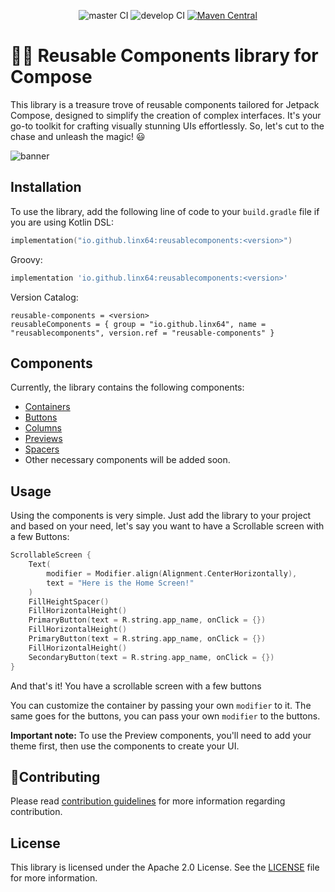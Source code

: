 <p align="center">
  <img src="https://github.com/LinX64/Reusable/actions/workflows/publish.yaml/badge.svg" alt="master CI">
  <img src="https://github.com/LinX64/Reusable/actions/workflows/ci.yaml/badge.svg" alt="develop CI">
  <a href="https://central.sonatype.com/artifact/io.github.linx64/reusablecomponents/overview">
    <img src="https://img.shields.io/maven-central/v/io.github.linx64/reusablecomponents.svg?label=Maven%20Central&logo=android&style=flat-square" alt="Maven Central">
  </a>
</p>

# 🚀📘 Reusable Components library for Compose

This library is a treasure trove of reusable components tailored for Jetpack Compose, designed to
simplify the creation of complex interfaces. It's your go-to toolkit for crafting visually stunning
UIs effortlessly. So, let's cut to the chase and unleash the magic! 😃

<img src="https://i.imgur.com/mRCBlcG.png"  alt="banner"/>

## Installation

To use the library, add the following line of code to your `build.gradle` file if you are using
Kotlin DSL:

```Kotlin
implementation("io.github.linx64:reusablecomponents:<version>")
```

Groovy:

```Groovy
implementation 'io.github.linx64:reusablecomponents:<version>'
```

Version Catalog:

```Kotlin-dsl
reusable-components = <version>
reusableComponents = { group = "io.github.linx64", name = "reusablecomponents", version.ref = "reusable-components" }
```

## Components

Currently, the library contains the following components:

- [Containers](https://github.com/LinX64/Reusable/tree/develop/reusablecomponents/src/main/kotlin/com/client/reusablecomponents/containers)
- [Buttons](https://github.com/LinX64/Reusable/tree/develop/reusablecomponents/src/main/kotlin/com/client/reusablecomponents/buttons)
- [Columns](https://github.com/LinX64/Reusable/blob/develop/reusablecomponents/src/main/kotlin/com/client/reusablecomponents/containers/CenteredColumn.kt)
- [Previews](https://github.com/LinX64/Reusable/tree/develop/reusablecomponents/src/main/kotlin/com/client/reusablecomponents/previews)
- [Spacers](https://github.com/LinX64/Reusable/tree/develop/reusablecomponents/src/main/kotlin/com/client/reusablecomponents/spacers)
- Other necessary components will be added soon.

## Usage

Using the components is very simple. Just add the library to your project and based on your need,
let's say you want to have a Scrollable screen with a few Buttons:

```kotlin
ScrollableScreen {
    Text(
        modifier = Modifier.align(Alignment.CenterHorizontally),
        text = "Here is the Home Screen!"
    )
    FillHeightSpacer()
    FillHorizontalHeight()
    PrimaryButton(text = R.string.app_name, onClick = {})
    FillHorizontalHeight()
    PrimaryButton(text = R.string.app_name, onClick = {})
    FillHorizontalHeight()
    SecondaryButton(text = R.string.app_name, onClick = {})
}
```

And that's it! You have a scrollable screen with a few buttons

You can customize the container by passing your own `modifier` to it. The same goes for the buttons, you can pass your own `modifier` to the buttons.

**Important note:** To use the Preview components, you'll need to add your theme first, then use the
components to create your UI.

## 🙋‍Contributing

Please read [contribution guidelines](CONTRIBUTING.md) for more information regarding contribution.

## License

This library is licensed under the Apache 2.0 License. See the [LICENSE](LICENSE) file for more
information.
